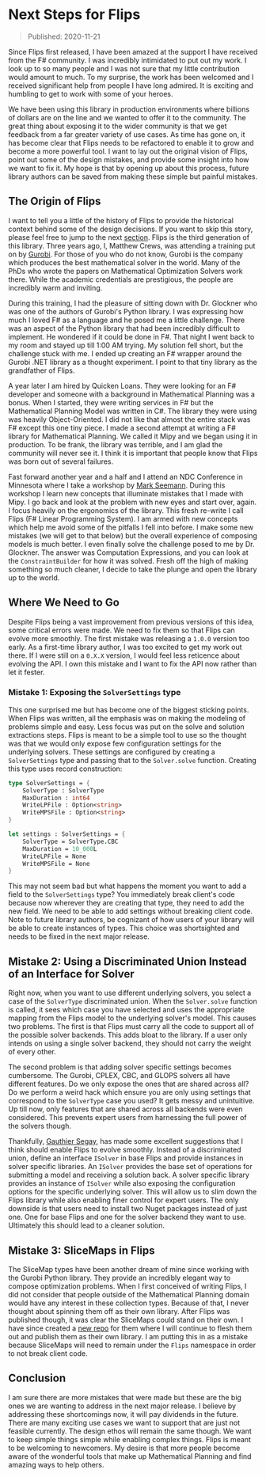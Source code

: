 # Next Steps for Flips

> Published: 2020-11-21

Since Flips first released, I have been amazed at the support I have received from the F# community. I was incredibly intimidated to put out my work. I look up to so many people and I was not sure that my little contribution would amount to much. To my surprise, the work has been welcomed and I received significant help from people I have long admired. It is exciting and humbling to get to work with some of your heroes.

We have been using this library in production environments where billions of dollars are on the line and we wanted to offer it to the community. The great thing about exposing it to the wider community is that we get feedback from a far greater variety of use cases. As time has gone on, it has become clear that Flips needs to be refactored to enable it to grow and become a more powerful tool. I want to lay out the original vision of Flips, point out some of the design mistakes, and provide some insight into how we want to fix it. My hope is that by opening up about this process, future library authors can be saved from making these simple but painful mistakes.

## The Origin of Flips

I want to tell you a little of the history of Flips to provide the historical context behind some of the design decisions. If you want to skip this story, please feel free to jump to the next [section](#Where-We-Are-Now). Flips is the third generation of this library. Three years ago, I, Matthew Crews, was attending a training put on by [Gurobi](https://www.gurobi.com/). For those of you who do not know, Gurobi is the company which produces the best mathematical solver in the world. Many of the PhDs who wrote the papers on Mathematical Optimization Solvers work there. While the academic credentials are prestigious, the people are incredibly warm and inviting. 

During this training, I had the pleasure of sitting down with Dr. Glockner who was one of the authors of Gurobi's Python library. I was expressing how much I loved F# as a language and he posed me a little challenge. There was an aspect of the Python library that had been incredibly difficult to implement. He wondered if it could be done in F#. That night I went back to my room and stayed up till 1:00 AM trying. My solution fell short, but the challenge stuck with me. I ended up creating an F# wrapper around the Gurobi .NET library as a thought experiment. I point to that tiny library as the grandfather of Flips.

A year later I am hired by Quicken Loans. They were looking for an F# developer and someone with a background in Mathematical Planning was a bonus. When I started, they were writing services in F# but the Mathematical Planning Model was written in C#. The library they were using was heavily Object-Oriented. I did not like that almost the entire stack was F# except this one tiny piece. I made a second attempt at writing a F# library for Mathematical Planning. We called it Mipy and we began using it in production. To be frank, the library was terrible, and I am glad the community will never see it. I think it is important that people know that Flips was born out of several failures.

Fast forward another year and a half and I attend an NDC Conference in Minnesota where I take a workshop by [Mark Seemann](https://blog.ploeh.dk/). During this workshop I learn new concepts that illuminate mistakes that I made with Mipy. I go back and look at the problem with new eyes and start over, again. I focus heavily on the ergonomics of the library. This fresh re-write I call Flips (F# Linear Programming System). I am armed with new concepts which help me avoid some of the pitfalls I fell into before. I make some new mistakes (we will get to that below) but the overall experience of composing models is much better. I even finally solve the challenge posed to me by Dr. Glockner. The answer was Computation Expressions, and you can look at the `ConstraintBuilder` for how it was solved. Fresh off the high of making something so much cleaner, I decide to take the plunge and open the library up to the world.

## Where We Need to Go

Despite Flips being a vast improvement from previous versions of this idea, some critical errors were made. We need to fix them so that Flips can evolve more smoothly. The first mistake was releasing a `1.0.0` version too early. As a first-time library author, I was too excited to get my work out there. If I were still on a `0.X.X` version, I would feel less reticence about evolving the API. I own this mistake and I want to fix the API now rather than let it fester.

### Mistake 1: Exposing the `SolverSettings` type

This one surprised me but has become one of the biggest sticking points. When Flips was written, all the emphasis was on making the modeling of problems simple and easy. Less focus was put on the solve and solution extractions steps. Flips is meant to be a simple tool to use so the thought was that we would only expose few configuration settings for the underlying solvers. These settings are configured by creating a `SolverSettings` type and passing that to the `Solver.solve` function. Creating this type uses record construction:

```fsharp
type SolverSettings = {
    SolverType : SolverType
    MaxDuration : int64
    WriteLPFile : Option<string>
    WriteMPSFile : Option<string>
}

let settings : SolverSettings = {
    SolverType = SolverType.CBC
    MaxDuration = 10_000L
    WriteLPFile = None
    WriteMPSFile = None
}
```

This may not seem bad but what happens the moment you want to add a field to the `SolverSettings` type? You immediately break client's code because now wherever they are creating that type, they need to add the new field. We need to be able to add settings without breaking client code. Note to future library authors, be cognizant of how users of your library will be able to create instances of types. This choice was shortsighted and needs to be fixed in the next major release.

## Mistake 2: Using a Discriminated Union Instead of an Interface for Solver

Right now, when you want to use different underlying solvers, you select a case of the `SolverType` discriminated union. When the `Solver.solve` function is called, it sees which case you have selected and uses the appropriate mapping from the Flips model to the underlying solver's model. This causes two problems. The first is that Flips must carry all the code to support all of the possible solver backends. This adds bloat to the library. If a user only intends on using a single solver backend, they should not carry the weight of every other.

The second problem is that adding solver specific settings becomes cumbersome. The Gurobi, CPLEX, CBC, and GLOPS solvers all have different features. Do we only expose the ones that are shared across all? Do we perform a weird hack which ensure you are only using settings that correspond to the `SolverType` case you used? It gets messy and unintuitive. Up till now, only features that are shared across all backends were even considered. This prevents expert users from harnessing the full power of the solvers though.

Thankfully, [Gauthier Segay](https://github.com/smoothdeveloper), has made some excellent suggestions that I think should enable Flips to evolve smoothly. Instead of a discriminated union, define an interface `ISolver` in base Flips and provide instances in solver specific libraries. An `ISolver` provides the base set of operations for submitting a model and receiving a solution back. A solver specific library provides an instance of `ISolver` while also exposing the configuration options for the specific underlying solver. This will allow us to slim down the Flips library while also enabling finer control for expert users. The only downside is that users need to install two Nuget packages instead of just one. One for base Flips and one for the solver backend they want to use. Ultimately this should lead to a cleaner solution.

## Mistake 3: SliceMaps in Flips

The SliceMap types have been another dream of mine since working with the Gurobi Python library. They provide an incredibly elegant way to compose optimization problems. When I first conceived of writing Flips, I did not consider that people outside of the Mathematical Planning domain would have any interest in these collection types. Because of that, I never thought about spinning them off as their own library. After Flips was published though, it was clear the SliceMaps could stand on their own. I have since created a [new repo](https://github.com/matthewcrews/SliceMap) for them where I will continue to flesh them out and publish them as their own library. I am putting this in as a mistake because SliceMaps will need to remain under the `Flips` namespace in order to not break client code.

## Conclusion

I am sure there are more mistakes that were made but these are the big ones we are wanting to address in the next major release. I believe by addressing these shortcomings now, it will pay dividends in the future. There are many exciting use cases we want to support that are just not feasible currently. The design ethos will remain the same though. We want to keep simple things simple while enabling complex things. Flips is meant to be welcoming to newcomers. My desire is that more people become aware of the wonderful tools that make up Mathematical Planning and find amazing ways to help others.

